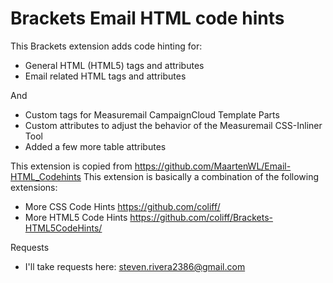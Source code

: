 Brackets Email HTML code hints
=======================

This Brackets extension adds code hinting for:
- General HTML (HTML5) tags and attributes
- Email related HTML tags and attributes

And
- Custom tags for Measuremail CampaignCloud Template Parts
- Custom attributes to adjust the behavior of the Measuremail CSS-Inliner Tool
- Added a few more table attributes

This extension is copied from https://github.com/MaartenWL/Email-HTML_Codehints
This extension is basically a combination of the following extensions:
- More CSS Code Hints https://github.com/coliff/
- More HTML5 Code Hints https://github.com/coliff/Brackets-HTML5CodeHints/

Requests
- I'll take requests here: steven.rivera2386@gmail.com
